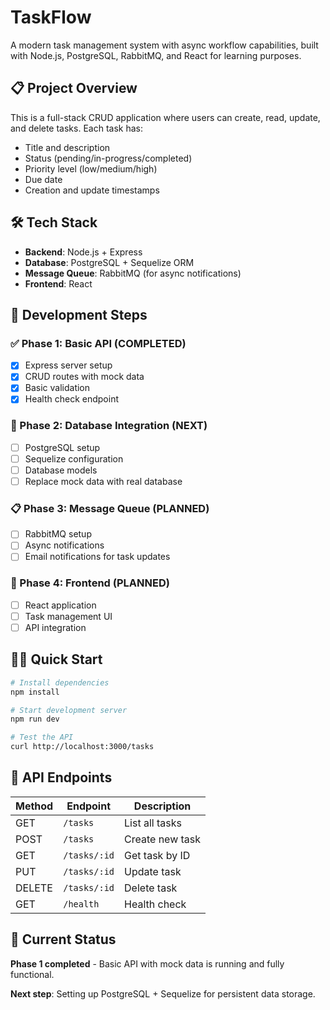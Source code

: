 # TaskFlow

A modern task management system with async workflow capabilities, built with Node.js, PostgreSQL, RabbitMQ, and React for learning purposes.

## 📋 Project Overview

This is a full-stack CRUD application where users can create, read, update, and delete tasks. Each task has:
- Title and description
- Status (pending/in-progress/completed)
- Priority level (low/medium/high)
- Due date
- Creation and update timestamps

## 🛠️ Tech Stack

- **Backend**: Node.js + Express
- **Database**: PostgreSQL + Sequelize ORM
- **Message Queue**: RabbitMQ (for async notifications)
- **Frontend**: React

## 🚀 Development Steps

### ✅ Phase 1: Basic API (COMPLETED)
- [x] Express server setup
- [x] CRUD routes with mock data
- [x] Basic validation
- [x] Health check endpoint

### 🔄 Phase 2: Database Integration (NEXT)
- [ ] PostgreSQL setup
- [ ] Sequelize configuration
- [ ] Database models
- [ ] Replace mock data with real database

### 📋 Phase 3: Message Queue (PLANNED)
- [ ] RabbitMQ setup
- [ ] Async notifications
- [ ] Email notifications for task updates

### 🎨 Phase 4: Frontend (PLANNED)
- [ ] React application
- [ ] Task management UI
- [ ] API integration

## 🏃‍♂️ Quick Start

```bash
# Install dependencies
npm install

# Start development server
npm run dev

# Test the API
curl http://localhost:3000/tasks
```

## 📡 API Endpoints

| Method | Endpoint | Description |
|--------|----------|-------------|
| GET | `/tasks` | List all tasks |
| POST | `/tasks` | Create new task |
| GET | `/tasks/:id` | Get task by ID |
| PUT | `/tasks/:id` | Update task |
| DELETE | `/tasks/:id` | Delete task |
| GET | `/health` | Health check |

## 🎯 Current Status

**Phase 1 completed** - Basic API with mock data is running and fully functional.

**Next step**: Setting up PostgreSQL + Sequelize for persistent data storage.